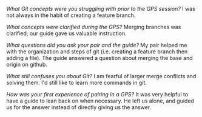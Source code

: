 *What Git concepts were you struggling with prior to the GPS session?*
I was not always in the habit of creating a feature branch.

*What concepts were clarified during the GPS?*
Merging branches was clarified; our guide gave us valuable instruction.

*What questions did you ask your pair and the guide?*
My pair helped me with the organization and steps of git (i.e. creating a feature branch then adding a file). The guide answered a question about merging the base and origin on github. 

*What still confuses you about Git?*
I am fearful of larger merge conflicts and solving them. I'd still like to learn more commands in git.

*How was your first experience of pairing in a GPS?*
It was very helpful to have a guide to lean back on when necessary. He left us alone, and guided us for the answer instead of directly giving us the answer.